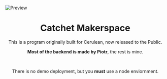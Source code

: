 ![Preview](https://github.com/CatchetGame/Makerspace/assets/101288516/29dce0cd-2430-400c-9d66-1ff15c35c3ed)

<div align="center">
  <h1>Catchet Makerspace</h1>
  <p>This is a program originally built for Cerulean, now released to the Public.</p>
  <p><b>Most of the backend is made by Piotr</b>, the rest is mine.</p>
  <br>
  <p>There is no demo deployment, but you <b>must</b> use a node enviornment.</p>
</div>

